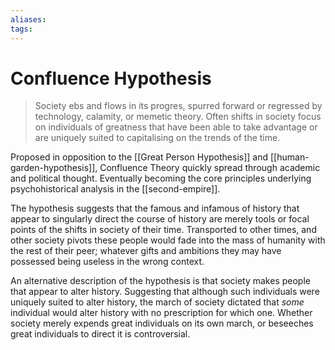 ```yaml
---
aliases:
tags:
---
```


# Confluence Hypothesis

> Society ebs and flows in its progres, spurred forward or regressed by technology, calamity, or memetic theory. Often shifts in society focus on individuals of greatness that have been able to take advantage or are uniquely suited to capitalising on the trends of the time. 

Proposed in opposition to the [[Great Person Hypothesis]] and [[human-garden-hypothesis]], Confluence Theory quickly spread through academic and political thought. Eventually becoming the core principles underlying psychohistorical analysis in the [[second-empire]]. 

The hypothesis suggests that the famous and infamous of history that appear to singularly direct the course of history are merely tools or focal points of the shifts in society of their time. Transported to other times, and other society pivots these people would fade into the mass of humanity with the rest of their peer; whatever gifts and ambitions they may have possessed being useless in the wrong context. 

An alternative description of the hypothesis is that society makes people that appear to alter history. Suggesting that although such individuals were uniquely suited to alter history, the march of society dictated that *some* individual would alter history with no prescription for which one. Whether society merely expends great individuals on its own march, or beseeches great individuals to direct it is controversial.